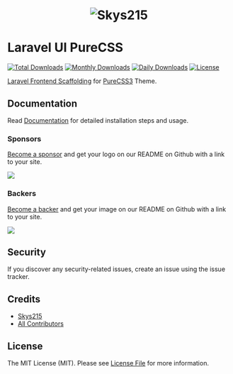 <h1 align="center"><img src="https://assets.infyom.com/open-source/infyom-logo.png" alt="Skys215"></h1>

# Laravel UI PureCSS

[![Total Downloads](https://poser.pugx.org/skys215/laravel-ui-purecss/downloads)](https://packagist.org/packages/skys215/laravel-ui-purecss)
[![Monthly Downloads](https://poser.pugx.org/skys215/laravel-ui-purecss/d/monthly)](https://packagist.org/packages/skys215/laravel-ui-purecss)
[![Daily Downloads](https://poser.pugx.org/skys215/laravel-ui-purecss/d/daily)](https://packagist.org/packages/skys215/laravel-ui-purecss)
[![License](https://poser.pugx.org/skys215/laravel-ui-purecss/license)](https://packagist.org/packages/skys215/laravel-ui-purecss)

[Laravel Frontend Scaffolding](https://laravel.com/docs/7.x/frontend) for [PureCSS3](https://purecss.io/themes/v3/) Theme.

## Documentation

Read [Documentation](https://infyom.com/open-source/laravel-ui-purecss/docs) for detailed installation steps and usage.

### Sponsors

[Become a sponsor](https://opencollective.com/skys215#sponsor) and get your logo on our README on Github with a link to your site.

<a href="https://opencollective.com/skys215#sponsor"><img src="https://opencollective.com/skys215/sponsors.svg?width=890"></a>

### Backers

[Become a backer](https://opencollective.com/skys215#backer) and get your image on our README on Github with a link to your site.

<a href="https://opencollective.com/skys215#backer"><img src="https://opencollective.com/skys215/backers.svg?width=890"></a>

## Security

If you discover any security-related issues, create an issue using the issue tracker.

## Credits

- [Skys215](https://github.com/skys215)
- [All Contributors](../../contributors)

## License

The MIT License (MIT). Please see [License File](LICENSE.md) for more information.
